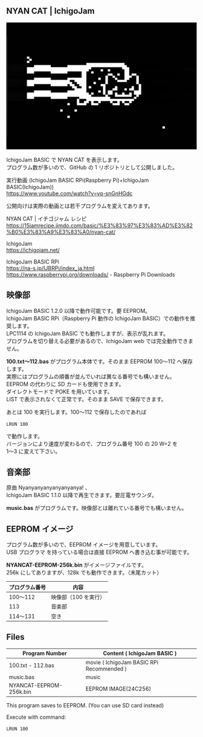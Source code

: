 ## NYAN CAT | IchigoJam

![表示画面](/screen.jpg)

IchigoJam BASIC で NYAN CAT を表示します。\
プログラム数が多いので、GitHub の 1 リポジトリとして公開しました。

実行動画 (IchigoJam BASIC RPi(Raspberry Pi)+IchigoJam BASIC(IchigoJam))\
https://www.youtube.com/watch?v=vq-snGnHGdc

公開向けは実際の動画とは若干プログラムを変えてあります。

NYAN CAT | イチゴジャム レシピ\
https://15jamrecipe.jimdo.com/basic/%E3%83%97%E3%83%AD%E3%82%B0%E3%83%A9%E3%83%A0/nyan-cat/

IchigoJam\
https://ichigojam.net/

IchigoJam BASIC RPi\
https://na-s.jp/IJBRPi/index_ja.html \
https://www.raspberrypi.org/downloads/ - Raspberry Pi Downloads

## 映像部

IchigoJam BASIC 1.2.0 以降で動作可能です。要 EEPROM。\
IchigoJam BASIC RPi（Raspberry Pi 動作の IchigoJam BASIC）での動作を推奨します。\
LPC1114 の IchigoJam BASIC でも動作しますが、表示が乱れます。\
プログラムを切り替える必要があるので、IchigoJam web では完全動作できません。

**100.txt～112.bas** がプログラム本体です。そのまま EEPROM 100～112 へ保存します。\
実際にはプログラムの順番が並んでいれば異なる番号でも構いません。\
EEPROM の代わりに SD カードも使用できます。\
ダイレクトモードで POKE を用いています。\
LIST で表示されなくて正常です。そのまま SAVE で保存できます。

あとは 100 を実行します。100～112 で保存したのであれば

```
LRUN 100
```

で動作します。\
バージョンにより速度が変わるので、プログラム番号 100 の 20 W=2 を\
1～3 に変えて下さい。 

## 音楽部

原曲 Nyanyanyanyanyanyanya! 、\
IchigoJam BASIC 1.1.0 以降で再生できます。要圧電サウンダ。

**music.bas** がプログラムです。映像部とは離れている番号でも構いません。

## EEPROM イメージ

プログラム数が多いので、EEPROM イメージを用意しています。\
USB プログラマ を持っている場合は直接 EEPROM へ書き込む事が可能です。

**NYANCAT-EEPROM-256k.bin** がイメージファイルです。\
256k にしてありますが、128k でも動作できます。（末尾カット）

|プログラム番号|内容                |
|--------------|--------------------|
|100～112      |映像部（100 を実行）|
|113           |音楽部              |
|114～131      |空き                |

## Files

|Program Number         |Content ( IchigoJam BASIC )               |
|-----------------------|------------------------------------------|
|100.txt - 112.bas      |movie ( IchigoJam BASIC RPi Recommended ) |
|music.bas              |music                                     |
|NYANCAT-EEPROM-256k.bin|EEPROM IMAGE(24C256)                      |

This program saves to EEPROM. (You can use SD card instead)

Execute with command:

```
LRUN 100
```
